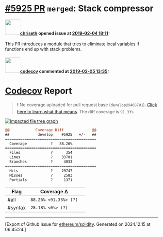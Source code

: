 # [\#5925 PR](https://github.com/ethereum/solidity/pull/5925) `merged`: Stack compressor

#### <img src="https://avatars.githubusercontent.com/u/9073706?v=4" width="50">[chriseth](https://github.com/chriseth) opened issue at [2019-02-04 18:11](https://github.com/ethereum/solidity/pull/5925):

This PR introduces a module that tries to eliminate local variables if functions end up with stack problems.


#### <img src="https://avatars.githubusercontent.com/in/254?v=4" width="50">[codecov](https://github.com/apps/codecov) commented at [2019-02-05 13:35](https://github.com/ethereum/solidity/pull/5925#issuecomment-460639548):

# [Codecov](https://codecov.io/gh/ethereum/solidity/pull/5925?src=pr&el=h1) Report
> :exclamation: No coverage uploaded for pull request base (`develop@9460701`). [Click here to learn what that means](https://docs.codecov.io/docs/error-reference#section-missing-base-commit).
> The diff coverage is `91.33%`.

[![Impacted file tree graph](https://codecov.io/gh/ethereum/solidity/pull/5925/graphs/tree.svg?width=650&token=87PGzVEwU0&height=150&src=pr)](https://codecov.io/gh/ethereum/solidity/pull/5925?src=pr&el=tree)

```diff
@@            Coverage Diff             @@
##             develop    #5925   +/-   ##
==========================================
  Coverage           ?   88.26%           
==========================================
  Files              ?      354           
  Lines              ?    33701           
  Branches           ?     4033           
==========================================
  Hits               ?    29747           
  Misses             ?     2583           
  Partials           ?     1371
```

| Flag | Coverage Δ | |
|---|---|---|
| #all | `88.26% <91.33%> (?)` | |
| #syntax | `28.18% <0%> (?)` | |


-------------------------------------------------------------------------------



[Export of Github issue for [ethereum/solidity](https://github.com/ethereum/solidity). Generated on 2024.12.15 at 06:45:24.]
